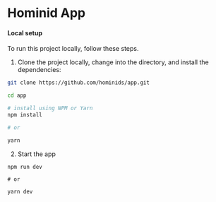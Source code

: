 # Hominid App


#### Local setup

To run this project locally, follow these steps.

1. Clone the project locally, change into the directory, and install the dependencies:

```sh
git clone https://github.com/hominids/app.git

cd app

# install using NPM or Yarn
npm install

# or

yarn
```

2. Start the app

```
npm run dev

# or

yarn dev
```
